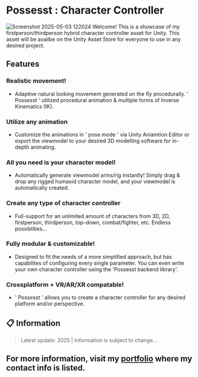 # Possesst : Character Controller
![Screenshot 2025-05-03 122024](https://github.com/user-attachments/assets/4a0424c8-42b1-48fa-833b-1cce3472e3eb)
Welcome! This is a showcase of my firstperson/thirdperson hybrid character controller asset for Unity. This asset will be availbe on the Unity Asset Store for everyone to use in any desired project.

## Features
### Realistic movement!
+ Adaptive natural looking movement generated on the fly procedurally. ' Possesst ' utilized procedural animation & multiple forms of Inverse Kinematics (IK).
  
### Utilize any animation
+ Customize the animations in ' pose mode ' via Unity Aniamtion Editor or export the viewmodel to your desired 3D modelling software for in-depth animating.
  
### All you need is your character model!
+ Automatically generate viewmodel arms/rig instantly! Simply drag & drop any rigged humaoid character model, and your viewmodel is automatically created.

### Create any type of character controller
+ Full-support for an unlimited amount of characters from 3D, 2D, firstperson, thirdperson, top-down, combat/fighter, etc. Endless possiblities...
  
### Fully modular & customizable!
+ Designed to fit the needs of a more simplified approach, but has capabilites of configuring every single parameter. You can even write your own character controller using the 'Possesst backend library'.

### Crossplatform + VR/AR/XR compatable!
+ ' Possesst ' allows you to create a character controller for any desired platform and/or perspective.

## 📋 Information
> Latest update: 2025 | Information is subject to change...
## For more information, visit my [portfolio](https://camrenaa.github.io/) where my contact info is listed.

